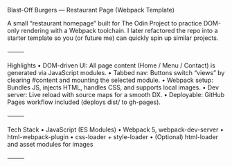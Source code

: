 Blast-Off Burgers — Restaurant Page (Webpack Template)

A small “restaurant homepage” built for The Odin Project to practice DOM-only rendering with a Webpack toolchain.
I later refactored the repo into a starter template so you (or future me) can quickly spin up similar projects.

⸻

Highlights
	•	DOM-driven UI: All page content (Home / Menu / Contact) is generated via JavaScript modules.
	•	Tabbed nav: Buttons switch “views” by clearing #content and mounting the selected module.
	•	Webpack setup: Bundles JS, injects HTML, handles CSS, and supports local images.
	•	Dev server: Live reload with source maps for a smooth DX.
	•	Deployable: GitHub Pages workflow included (deploys dist/ to gh-pages).

⸻

Tech Stack
	•	JavaScript (ES Modules)
	•	Webpack 5, webpack-dev-server
	•	html-webpack-plugin
	•	css-loader + style-loader
	•	(Optional) html-loader and asset modules for images

⸻

